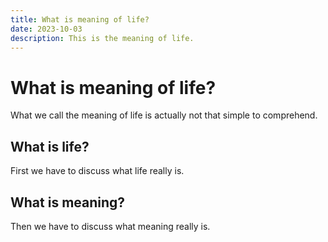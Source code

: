 ```yaml
---
title: What is meaning of life?
date: 2023-10-03
description: This is the meaning of life.
---
```


# What is meaning of life?

What we call the meaning of life is actually not that simple to comprehend.

## What is life?

First we have to discuss what life really is.

## What is meaning?

Then we have to discuss what meaning really is.
